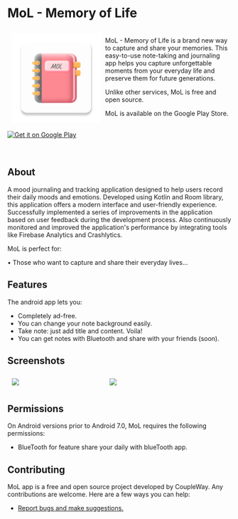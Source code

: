 # MoL - Memory of Life

<img src="/app/src/main/res/mipmap-xxxhdpi/ic_launcher.webp" align="left"
width="200" hspace="10" vspace="10">

<br/>
MoL - Memory of Life is a brand new way to capture and share your memories. This easy-to-use note-taking and journaling app helps you capture unforgettable moments from your everyday life and preserve them for future generations.

Unlike other services, MoL is free and open source.  

MoL is available on the Google Play Store.

<p align="left">
<br/>
<a href="https://play.google.com/store/apps/details?id=com.coupleway.apps.mol">
    <img alt="Get it on Google Play"
        height="80"
        src="https://play.google.com/intl/en_us/badges/images/generic/en_badge_web_generic.png" />
</a>

<br/>
<br/>
<br/>

## About

A mood journaling and tracking application designed to help users record their daily moods and emotions. Developed using Kotlin and Room library, this application offers a modern interface and user-friendly experience. Successfully implemented a series of improvements in the application based on user feedback during the development process. Also continuously monitored and improved the application's performance by integrating tools like Firebase Analytics and Crashlytics.

MoL is perfect for:

• Those who want to capture and share their everyday lives...

## Features

The android app lets you:
- Completely ad-free.
- You can change your note background easily.
- Take note: just add title and content. Voila! 
- You can get notes with Bluetooth and share with your friends (soon).

## Screenshots

[<img src="https://play-lh.googleusercontent.com/mbTMj6Ap1jcASinFLtjjdGFsnSdgl-msIs2u5rnvq18AZUKeFJgq9rHEritJNtm2fqw=w526-h296-rw" align="left"
width="200"
    hspace="10" vspace="10">](https://play-lh.googleusercontent.com/mbTMj6Ap1jcASinFLtjjdGFsnSdgl-msIs2u5rnvq18AZUKeFJgq9rHEritJNtm2fqw=w526-h296-rw)
[<img src="https://play-lh.googleusercontent.com/sxDQK-GB9GczywclkKdNjGa952XOiDnyS1ABjVL7TLnKGuf9wGEPF2IKiSrQY3Kq-PA=w526-h296-rw" align="center"
width="200"
    hspace="10" vspace="10">](https://play-lh.googleusercontent.com/sxDQK-GB9GczywclkKdNjGa952XOiDnyS1ABjVL7TLnKGuf9wGEPF2IKiSrQY3Kq-PA=w526-h296-rw)

## Permissions

On Android versions prior to Android 7.0, MoL requires the following permissions:
- BlueTooth for feature share your daily with blueTooth app.

## Contributing

MoL app is a free and open source project developed by CoupleWay. Any contributions are welcome. Here are a few ways you can help:
 * [Report bugs and make suggestions.](https://github.com/hikmet-qedirov/Mol/issues)
